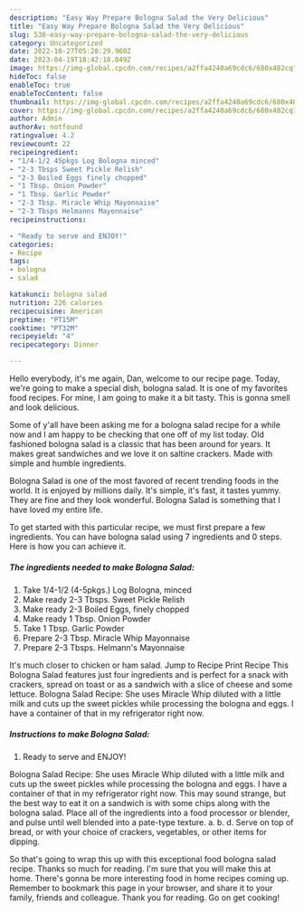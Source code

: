 ```yaml
---
description: "Easy Way Prepare Bologna Salad the Very Delicious"
title: "Easy Way Prepare Bologna Salad the Very Delicious"
slug: 538-easy-way-prepare-bologna-salad-the-very-delicious
category: Uncategorized
date: 2022-10-27T05:28:29.960Z
date: 2023-04-19T18:42:18.049Z
image: https://img-global.cpcdn.com/recipes/a2ffa4240a69cdc6/680x482cq70/bologna-salad-recipe-main-photo.jpg
hideToc: false
enableToc: true
enableTocContent: false
thumbnail: https://img-global.cpcdn.com/recipes/a2ffa4240a69cdc6/680x482cq70/bologna-salad-recipe-main-photo.jpg
cover: https://img-global.cpcdn.com/recipes/a2ffa4240a69cdc6/680x482cq70/bologna-salad-recipe-main-photo.jpg
author: Admin
authorAv: notfound
ratingvalue: 4.2
reviewcount: 22
recipeingredient:
- "1/4-1/2 45pkgs Log Bologna minced"
- "2-3 Tbsps Sweet Pickle Relish"
- "2-3 Boiled Eggs finely chopped"
- "1 Tbsp. Onion Powder"
- "1 Tbsp. Garlic Powder"
- "2-3 Tbsp. Miracle Whip Mayonnaise"
- "2-3 Tbsps Helmanns Mayonnaise"
recipeinstructions:

- "Ready to serve and ENJOY!"
categories:
- Recipe
tags:
- bologna
- salad

katakunci: bologna salad 
nutrition: 226 calories
recipecuisine: American
preptime: "PT15M"
cooktime: "PT32M"
recipeyield: "4"
recipecategory: Dinner

---
```



Hello everybody, it's me again, Dan, welcome to our recipe page. Today, we're going to make a special dish, bologna salad. It is one of my favorites food recipes. For mine, I am going to make it a bit tasty. This is gonna smell and look delicious.

Some of y&#39;all have been asking me for a bologna salad recipe for a while now and I am happy to be checking that one off of my list today. Old fashioned bologna salad is a classic that has been around for years. It makes great sandwiches and we love it on saltine crackers. Made with simple and humble ingredients.

Bologna Salad is one of the most favored of recent trending foods in the world. It is enjoyed by millions daily. It's simple, it's fast, it tastes yummy. They are fine and they look wonderful. Bologna Salad is something that I have loved my entire life.


To get started with this particular recipe, we must first prepare a few ingredients. You can have bologna salad using 7 ingredients and 0 steps. Here is how you can achieve it.

<!--inarticleads1-->

##### The ingredients needed to make Bologna Salad:

1. Take 1/4-1/2 (4-5pkgs.) Log Bologna, minced
1. Make ready 2-3 Tbsps. Sweet Pickle Relish
1. Make ready 2-3 Boiled Eggs, finely chopped
1. Make ready 1 Tbsp. Onion Powder
1. Take 1 Tbsp. Garlic Powder
1. Prepare 2-3 Tbsp. Miracle Whip Mayonnaise
1. Prepare 2-3 Tbsps. Helmann&#39;s Mayonnaise


It&#39;s much closer to chicken or ham salad. Jump to Recipe Print Recipe This Bologna Salad features just four ingredients and is perfect for a snack with crackers, spread on toast or as a sandwich with a slice of cheese and some lettuce. Bologna Salad Recipe: She uses Miracle Whip diluted with a little milk and cuts up the sweet pickles while processing the bologna and eggs. I have a container of that in my refrigerator right now. 

<!--inarticleads2-->

##### Instructions to make Bologna Salad:


1. Ready to serve and ENJOY!

Bologna Salad Recipe: She uses Miracle Whip diluted with a little milk and cuts up the sweet pickles while processing the bologna and eggs. I have a container of that in my refrigerator right now. This may sound strange, but the best way to eat it on a sandwich is with some chips along with the bologna salad. Place all of the ingredients into a food processor or blender, and pulse until well blended into a pate-type texture. a. b. d. Serve on top of bread, or with your choice of crackers, vegetables, or other items for dipping. 

So that's going to wrap this up with this exceptional food bologna salad recipe. Thanks so much for reading. I'm sure that you will make this at home. There's gonna be more interesting food in home recipes coming up. Remember to bookmark this page in your browser, and share it to your family, friends and colleague. Thank you for reading. Go on get cooking!

